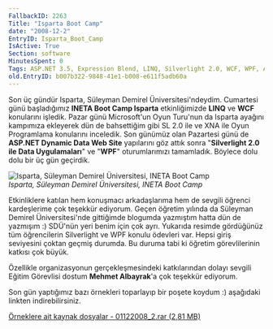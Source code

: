 ```yaml
---
FallbackID: 2263
Title: "Isparta Boot Camp"
date: "2008-12-2"
EntryID: Isparta_Boot_Camp
IsActive: True
Section: software
MinutesSpent: 0
Tags: ASP.NET 3.5, Expression Blend, LINQ, Silverlight 2.0, WCF, WPF, ASP.NET
old.EntryID: b007b322-9848-41e1-b008-e611f5adb60a
---
```

Son üç gündür Isparta, Süleyman Demirel Üniversitesi'ndeydim. Cumartesi
günü başladığımız **INETA Boot Camp Isparta** etkinliğimizde **LINQ** ve
**WCF** konularını işledik. Pazar günü Microsoft'un Oyun Turu'nun da
Isparta ayağını kampımıza ekleyerek dün de bahsettiğim gibi SL 2.0 ile
ve XNA ile Oyun Programlama konularını inceledik. Son günümüz olan
Pazartesi günü de **ASP.NET Dynamic Data Web Site** yapılarını göz attık
sonra "**Silverlight 2.0 ile Data Uygulamaları**" ve "**WPF**"
oturumlarımızı tamamladık. Böylece dolu dolu bir üç gün geçirdik.

![Isparta, Süleyman Demirel Üniversitesi, INETA Boot
Camp](media/Isparta_Boot_Camp/01122008_1.jpg)\
*Isparta, Süleyman Demirel Üniversitesi, INETA Boot Camp*

Etkinliklere katılan hem konuşmacı arkadaşlarıma hem de sevgili öğrenci
kardeşlerime çok teşekkür ediyorum. Geçen öğretim yılında da Süleyman
Demirel Üniversitesi'nde gittiğimde blogumda yazmıştım hatta dün de
yazmışım :) SDÜ'nün yeri benim için çok ayrı. Yukarıda resimde
gördüğünüz tüm öğrencilerin Silverlight ve WPF konulu ödevleri var.
Hepsi giriş seviyesini çoktan geçmiş durumda. Bu duruma tabi ki öğretim
görevlilerinin katkısı çok büyük.

Özellikle organizasyonun gerçekleşmesindeki katkılarından dolayı sevgili
Eğitim Görevlisi dostum **Mehmet Albayrak**'a çok teşekkür ediyorum.

Son gün yaptığımız bazı örnekleri toparlayıp bir poşete koydum :)
aşağıdaki linkten indirebilirsiniz.

[Örneklere ait kaynak dosyalar - 01122008\_2.rar (2,81
MB)](media/Isparta_Boot_Camp/01122008_2.rar)


